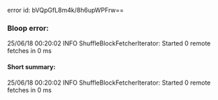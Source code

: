 error id: bVQpGfL8m4k/8h6upWPFrw==
### Bloop error:

25/06/18 00:20:02 INFO ShuffleBlockFetcherIterator: Started 0 remote fetches in 0 ms
#### Short summary: 

25/06/18 00:20:02 INFO ShuffleBlockFetcherIterator: Started 0 remote fetches in 0 ms